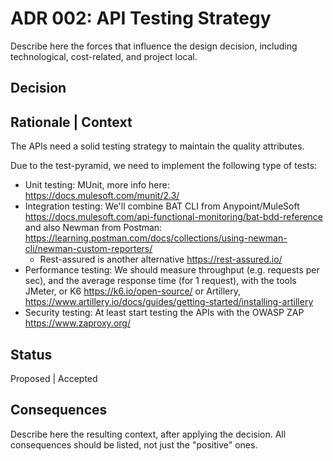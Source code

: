 # ADR 002: API Testing Strategy
Describe here the forces that influence the design decision, including technological, cost-related, and project local. 

## Decision 


## Rationale | Context
The APIs need a solid testing strategy to maintain the quality attributes.

Due to the test-pyramid, we need to implement the following type of tests:

- Unit testing: MUnit, more info here: https://docs.mulesoft.com/munit/2.3/
- Integration testing: We'll combine BAT CLI from Anypoint/MuleSoft https://docs.mulesoft.com/api-functional-monitoring/bat-bdd-reference and also Newman from Postman: https://learning.postman.com/docs/collections/using-newman-cli/newman-custom-reporters/
  - Rest-assured is another alternative https://rest-assured.io/
- Performance testing: We should measure throughput (e.g. requests per sec), and the average response time (for 1 request), with the tools JMeter, or K6 https://k6.io/open-source/ or Artillery, https://www.artillery.io/docs/guides/getting-started/installing-artillery
- Security testing: At least start testing the APIs with the OWASP ZAP https://www.zaproxy.org/

## Status
Proposed | Accepted

## Consequences
Describe here the resulting context, after applying the decision. All consequences should be listed, not just the "positive" ones. 

